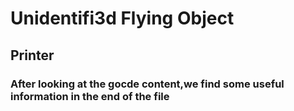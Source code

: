 # Unidentifi3d Flying Object
## Printer 
### After looking at the gocde content,we find some useful information in the end of the file